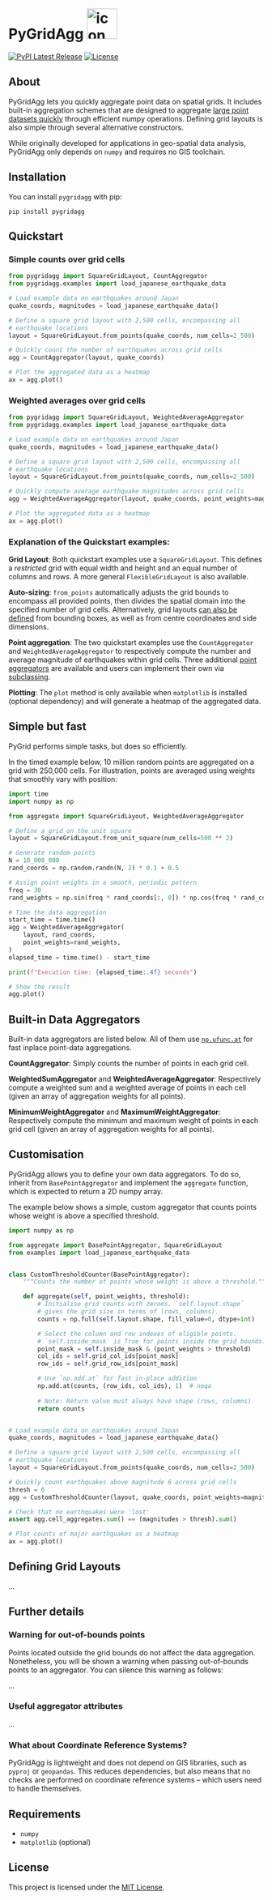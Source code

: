 # PyGridAgg <img src="pygridagg/assets/icon.png" alt="icon" width="60" height="60"/> 

[![PyPI Latest Release](https://img.shields.io/pypi/v/PyGridAgg.svg)](https://pypi.org/project/CryptNumPy/)
[![License](https://img.shields.io/pypi/l/PyGridAgg.svg)](https://github.com/lungoruscello/CryptNumPy/blob/master/LICENSE.txt)

## About

PyGridAgg lets you quickly aggregate point data on spatial grids. 
It includes built-in aggregation schemes that are designed to aggregate 
[large point datasets quickly](#Simple-but-fast) 
through efficient numpy operations. Defining grid layouts is also 
simple through several alternative constructors.

While originally developed for applications in geo-spatial data analysis, 
PyGridAgg only depends on `numpy` and requires no GIS toolchain.  


## Installation

You can install `pygridagg` with pip:

`pip install pygridagg`

## Quickstart

### Simple counts over grid cells 

```python
from pygridagg import SquareGridLayout, CountAggregator
from pygridagg.examples import load_japanese_earthquake_data

# Load example data on earthquakes around Japan
quake_coords, magnitudes = load_japanese_earthquake_data()

# Define a square grid layout with 2,500 cells, encompassing all
# earthquake locations
layout = SquareGridLayout.from_points(quake_coords, num_cells=2_500)

# Quickly count the number of earthquakes across grid cells
agg = CountAggregator(layout, quake_coords)

# Plot the aggregated data as a heatmap
ax = agg.plot()
```

### Weighted averages over grid cells

```python
from pygridagg import SquareGridLayout, WeightedAverageAggregator
from pygridagg.examples import load_japanese_earthquake_data

# Load example data on earthquakes around Japan
quake_coords, magnitudes = load_japanese_earthquake_data()

# Define a square grid layout with 2,500 cells, encompassing all
# earthquake locations
layout = SquareGridLayout.from_points(quake_coords, num_cells=2_500)

# Quickly compute average earthquake magnitudes across grid cells
agg = WeightedAverageAggregator(layout, quake_coords, point_weights=magnitudes)

# Plot the aggregated data as a heatmap
ax = agg.plot()
```

### Explanation of the Quickstart examples:

**Grid Layout**:
Both quickstart examples use a `SquareGridLayout`. This defines a *restricted* grid 
with equal width and height and an equal number of columns and rows. A more 
general `FlexibleGridLayout` is also available.

**Auto-sizing**:
`from_points` automatically adjusts the grid bounds to encompass all provided 
points, then divides the spatial domain into the specified number of grid cells.
Alternatively, grid layouts [can also be defined](TODO) from bounding boxes, as well as from centre coordinates 
and side dimensions.

**Point aggregation**:
The two quickstart examples use the `CountAggregator` and `WeightedAverageAggregator`
to respectively compute the number and average magnitude of earthquakes within grid 
cells. Three additional [point aggregators](#built-in-data-aggregators) are 
available and users can implement their own via [subclassing](#customisation).   
 
**Plotting**:
The `plot` method is only available when `matplotlib` is installed (optional dependency) 
and will generate a heatmap of the aggregated data. 


## Simple but fast

PyGrid performs simple tasks, but does so efficiently. 

In the timed example below, 10 million random points are aggregated on a grid 
with 250,000 cells. For illustration, points are averaged using weights that
smoothly vary with position:

```python
import time
import numpy as np

from aggregate import SquareGridLayout, WeightedAverageAggregator

# Define a grid on the unit square
layout = SquareGridLayout.from_unit_square(num_cells=500 ** 2)

# Generate random points
N = 10_000_000
rand_coords = np.random.randn(N, 2) * 0.1 + 0.5

# Assign point weights in a smooth, periodic pattern
freq = 30
rand_weights = np.sin(freq * rand_coords[:, 0]) * np.cos(freq * rand_coords[:, 1])

# Time the data aggregation
start_time = time.time()
agg = WeightedAverageAggregator(
    layout, rand_coords,
    point_weights=rand_weights,
)
elapsed_time = time.time() - start_time

print(f"Execution time: {elapsed_time:.4f} seconds")

# Show the result
agg.plot()
```
 
## Built-in Data Aggregators

Built-in data aggregators are listed below. All of them use [`np.ufunc.at`](https://numpy.org/doc/stable/reference/generated/numpy.ufunc.at.html) 
for fast inplace point-data aggregations.

**CountAggregator**: Simply counts the number of points in each grid cell.

**WeightedSumAggregator** and **WeightedAverageAggregator**: 
Respectively compute a weighted sum and a weighted average of points in each cell (given an array of 
aggregation weights for all points).

**MinimumWeightAggregator** and **MaximumWeightAggregator**: 
Respectively compute the minimum 
and maximum weight of points in each grid cell (given an array of 
aggregation weights for all points). 

## Customisation

PyGridAgg allows you to define your own data aggregators. To do so, inherit 
from `BasePointAggregator` and implement the `aggregate` function, which is expected 
to return a 2D numpy array.

The example below shows a simple, custom aggregator that counts points whose weight 
is above a specified threshold.

```python
import numpy as np

from aggregate import BasePointAggregator, SquareGridLayout
from examples import load_japanese_earthquake_data


class CustomThresholdCounter(BasePointAggregator):
    """Counts the number of points whose weight is above a threshold."""

    def aggregate(self, point_weights, threshold):
        # Initialise grid counts with zeroes. `self.layout.shape`
        # gives the grid size in terms of (rows, columns).
        counts = np.full(self.layout.shape, fill_value=0, dtype=int)

        # Select the column and row indexes of eligible points.
        # `self.inside_mask` is True for points inside the grid bounds.
        point_mask = self.inside_mask & (point_weights > threshold)
        col_ids = self.grid_col_ids[point_mask]
        row_ids = self.grid_row_ids[point_mask]

        # Use `np.add.at` for fast in-place addition
        np.add.at(counts, (row_ids, col_ids), 1)  # noqa
        
        # Note: Return value must always have shape (rows, columns)
        return counts  


# Load example data on earthquakes around Japan
quake_coords, magnitudes = load_japanese_earthquake_data()

# Define a square grid layout with 2,500 cells, encompassing all
# earthquake locations
layout = SquareGridLayout.from_points(quake_coords, num_cells=2_500)

# Quickly count earthquakes above magnitude 6 across grid cells
thresh = 6
agg = CustomThresholdCounter(layout, quake_coords, point_weights=magnitudes, threshold=thresh)

# Check that no earthquakes were 'lost'
assert agg.cell_aggregates.sum() == (magnitudes > thresh).sum()

# Plot counts of major earthquakes as a heatmap
ax = agg.plot()
```

## Defining Grid Layouts

... 

##

## Further details

### Warning for out-of-bounds points

Points located outside the grid bounds do not affect the data aggregation.
Nonetheless, you will be shown a warning when passing out-of-bounds points 
to an aggregator. You can silence this warning as follows: 


...

### Useful aggregator attributes

...


### What about Coordinate Reference Systems?

PyGridAgg is lightweight and does not depend on GIS libraries, such as `pyproj` or 
`geopandas`. This reduces dependencies, but also means that no checks are 
performed on coordinate reference systems – which users need to handle themselves.  



## Requirements

* `numpy`
* `matplotlib` (optional)

## License

This project is licensed under the [MIT License](LICENSE.txt).
